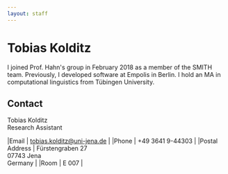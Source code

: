 ```yaml
---
layout: staff
---
```


# Tobias Kolditz

I joined Prof. Hahn's group in February 2018 as a member of the SMITH team. Previously, I developed software at Empolis in Berlin. I hold an MA in computational linguistics from Tübingen University.

## Contact
Tobias Kolditz<br/>
Research Assistant

|Email | [tobias.kolditz@uni-jena.de](mailto:tobias.kolditz@uni-jena.de) |
|Phone | +49 3641 9-44303 |
|Postal Address | Fürstengraben 27<br/> 07743 Jena<br/> Germany |
|Room | E 007 |
